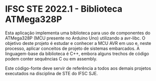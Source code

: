 # IFSC STE 2022.1 - Biblioteca ATMega328P

Esta aplicação implementa uma biblioteca para uso de componentes do ATMega328P (MCU presente no Arduino Uno) utilizando a avr-libc. O objetivo deste projeto é estudar e conhecer a MCU AVR em uso e, neste processo, aplicar conceitos de projeto de sistemas embarcados. A linguagem-base da biblioteca é C++, embora alguns trechos de código podem conter sequências C ou em assembly.

Este código-fonte deve servir de referência a todos aos demais projetos executados na disciplina de STE do IFSC SJE.
